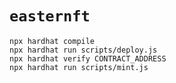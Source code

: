 # `easternft`

```
npx hardhat compile
npx hardhat run scripts/deploy.js
npx hardhat verify CONTRACT_ADDRESS
npx hardhat run scripts/mint.js
```
